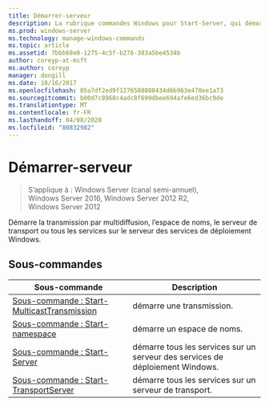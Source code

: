 ```yaml
---
title: Démarrer-serveur
description: La rubrique commandes Windows pour Start-Server, qui démarre la transmission de multidiffusion, l’espace de noms, le serveur de transport ou tous les services sur le serveur des services de déploiement Windows.
ms.prod: windows-server
ms.technology: manage-windows-commands
ms.topic: article
ms.assetid: 7bbb68e0-1275-4c5f-b276-383a5be4534b
author: coreyp-at-msft
ms.author: coreyp
manager: dongill
ms.date: 10/16/2017
ms.openlocfilehash: 05a7df2ed9f1276588808434d6b963e470ee1a73
ms.sourcegitcommit: b00d7c8968c4adc8f699dbee694afe6ed36bc9de
ms.translationtype: MT
ms.contentlocale: fr-FR
ms.lasthandoff: 04/08/2020
ms.locfileid: "80832982"
---
```

# <a name="start-server"></a>Démarrer-serveur

>S’applique à : Windows Server (canal semi-annuel), Windows Server 2016, Windows Server 2012 R2, Windows Server 2012

Démarre la transmission par multidiffusion, l’espace de noms, le serveur de transport ou tous les services sur le serveur des services de déploiement Windows.

## <a name="subcommands"></a>Sous-commandes
|Sous-commande|Description|
|-------|--------|
|[Sous-commande : Start-MulticastTransmission](subcommand-start-multicasttransmission.md)|démarre une transmission.|
|[Sous-commande : Start-namespace](subcommand-start-namespace.md)|démarre un espace de noms.|
|[Sous-commande : Start-Server](subcommand-start-server.md)|démarre tous les services sur un serveur des services de déploiement Windows.|
|[Sous-commande : Start-TransportServer](subcommand-start-transportserver.md)|démarre tous les services sur un serveur de transport.|
